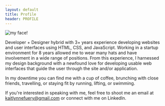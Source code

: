 ```yaml
---
layout: default
title: Profile
header: PROFILE
---
```


<div id="kaitlynne" class="col-sm-4 col-md-4 col-lg-4 pull-right">
    <img src="kaitlynnefuery.github.io/assets/about.jpg" alt="my face!">
</div>

Developer + Designer hybrid with 3+ years experience developing websites and user interfaces using HTML, CSS, and JavaScript.
Working in a startup environment for 8 years allowed me to wear many hats and have involvement in a wide range of positions.
From this experience, I harnessed my design background with a newfound love for developing usable web interfaces that guide
the user through the site and/or application.

In my downtime you can find me with a cup of coffee, brunching with close friends, travelling, or staying fit by running, lifting, or swimming.

If you're interested in speaking with me, feel free to shoot me an email at
<a href="mailto:kaitlynnefuery@gmail.com">kaitlynnefuery@gmail.com</a> or connect with me on LinkedIn.